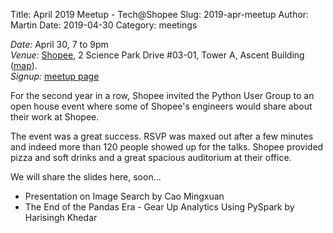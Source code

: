 Title: April 2019 Meetup - Tech@Shopee
Slug: 2019-apr-meetup
Author: Martin
Date: 2019-04-30
Category: meetings

_Date:_ April 30, 7 to 9pm<br/>
_Venue:_ [Shopee](https://www.shopee.com), 2 Science Park Drive #03-01, Tower A, Ascent Building
([map](https://goo.gl/maps/cMin5WnAqE1Bve2L9)).<br/>
_Signup:_ [meetup
page](https://www.meetup.com/Singapore-Python-User-Group/events/260439972/)

For the second year in a row, Shopee invited the Python User Group to an open 
house event where some of Shopee's engineers would share about their work at 
Shopee.

The event was a great success. RSVP was maxed out after a few minutes and indeed
more than 120 people showed up for the talks. Shopee provided pizza and
soft drinks and a great spacious auditorium at their office.

We will share the slides here, soon...

* Presentation on Image Search by Cao Mingxuan
* The End of the Pandas Era - Gear Up Analytics Using PySpark by Harisingh Khedar